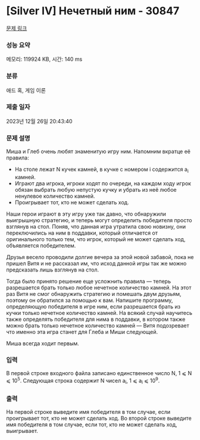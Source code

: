 # [Silver IV] Нечетный ним - 30847 

[문제 링크](https://www.acmicpc.net/problem/30847) 

### 성능 요약

메모리: 119924 KB, 시간: 140 ms

### 분류

애드 혹, 게임 이론

### 제출 일자

2023년 12월 26일 20:43:40

### 문제 설명

<p>Миша и Глеб очень любят знаменитую игру ним. Напомним вкратце её правила:</p>

<ul>
	<li>На столе лежат N кучек камней, в кучке с номером i содержится a<sub>i</sub> камней.</li>
	<li>Играют два игрока, игроки ходят по очереди, на каждом ходу игрок обязан выбрать любую непустую кучку и убрать из неё любое ненулевое количество камней.</li>
	<li>Проигрывает тот, кто не может сделать ход.</li>
</ul>

<p>Наши герои играют в эту игру уже так давно, что обнаружили выигрышную стратегию, и теперь могут определить победителя просто взглянув на стол. Поняв, что данная игра утратила свою новизну, они переключились на ним в поддавки, который отличается от оригинального только тем, что игрок, который не может сделать ход, объявляется победителем.</p>

<p>Друзья весело проводили долгие вечера за этой новой забавой, пока не пришел Витя и не рассказал им, что исход данной игры так же можно предсказать лишь взглянув на стол.</p>

<p>Тогда было принято решение еще усложнить правила — теперь разрешается брать только любое нечетное количество камней. На этот раз Витя не смог обнаружить стратегию и помешать двум друзьям, поэтому он обратился за помощью к вам. Напишите программу, определяющую победителя в игре ним, если разрешается брать из кучки только нечетное количество камней. На всякий случай научитесь также определять победителя для нима в поддавки, в котором также можно брать только нечетное количество камней — Витя подозревает что именно эта игра станет для Глеба и Миши следующей.</p>

<p>Миша всегда ходит первым.</p>

### 입력 

 <p>В первой строке входного файла записано единственное число N, 1 ⩽ N ⩽ 10<sup>5</sup>. Следующая строка содержит N чисел a<sub>i</sub>, 1 ⩽ a<sub>i</sub> ⩽ 10<sup>9</sup>.</p>

### 출력 

 <p>На первой строке выведите имя победителя в том случае, если проигрывает тот, кто не может сделать ход. Во второй строке выведите имя победителя в том случае, если тот, кто не может сделать ход, выигрывает.</p>

